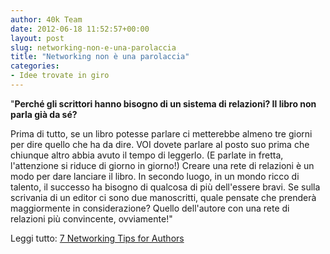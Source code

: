 ```yaml
---
author: 40k Team
date: 2012-06-18 11:52:57+00:00
layout: post
slug: networking-non-e-una-parolaccia
title: "Networking non è una parolaccia"
categories:
- Idee trovate in giro
---
```


"**Perché gli scrittori hanno bisogno di un sistema di relazioni? Il libro non parla già da sé?**

Prima di tutto, se un libro potesse parlare ci metterebbe almeno tre giorni per dire quello che ha da dire. VOI dovete parlare al posto suo prima che chiunque altro abbia avuto il tempo di leggerlo. (E parlate in fretta, l'attenzione si riduce di giorno in giorno!) Creare una rete di relazioni è un modo per dare lanciare il libro.
In secondo luogo, in un mondo ricco di talento, il successo ha bisogno di qualcosa di più dell'essere bravi. Se sulla scrivania di un editor ci sono due manoscritti, quale pensate che prenderà maggiormente in considerazione? Quello dell'autore con una rete di relazioni più convincente, ovviamente!"

Leggi tutto: [7 Networking Tips for Authors](http://www.thecreativepenn.com/2012/06/16/7-networking-tips-for-authors/)
